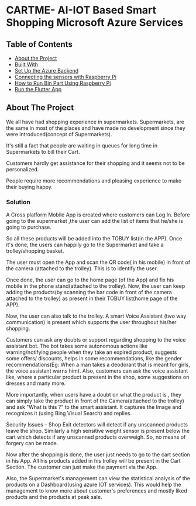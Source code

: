 # CARTME- AI-IOT Based Smart Shopping Microsoft Azure Services


<!-- TABLE OF CONTENTS -->
## Table of Contents
* [About the Project](#about-the-project)
* [Built With](#built-with)
* [Set Up the Azure Backend](#set-up-the-azure-backend)
* [Connecting the sensors with Raspberry Pi](#connecting-the-sensors-with-raspberry-Pi)
* [How to Run Bin Part Using Raspberry Pi](#how-to-run-bin-part-using-raspberry-pi)
* [Run the Flutter App](#run-the-flutter-app)


<!-- ABOUT THE PROJECT -->
## About The Project
We all have had shopping experience in supermarkets. Supermarkets, are the same in most of the places and have made no development since they were introduced(concept of Supermarkets).

It's still a fact that people are waiting in queues for long time in Supermarkets to bill their Cart.   

Customers hardly get assistance for their shopping and it seems not to be personalized.

People require more recommendations and pleasing experience to make their buying happy.

### Solution
A Cross platform Mobile App is created where customers can Log In. Before going to the supermarket ,the user can add the list of items that he/she is going to purchase.

So all these products will be added into the TOBUY list(in the APP). Once it's done, the users can happily go to the Supermarket and take a trolley/shopping basket.

The user must open the App and scan the QR code( in his mobile) in front of the camera (attached to the trolley). This is to identify the user.

Once done, the user can go to the home page (of the App) and fix his mobile in the phone stand(attached to the trolley). Now, the user can keep adding the products(by scanning the bar code in front of the camera attached to the trolley) as present in their TOBUY list(home page of the APP). 

Now, the user can also talk to the trolley. A smart Voice Assistant (two way communication) is present which supports the user throughout his/her shopping. 

Customers can ask any doubts or support regarding shopping to the voice assistant bot.
The bot takes some autonomous actions like warning/notifying people when they take an expired product, suggests some offers/ discounts, helps in some recommendations, like the gender recommendations(Eg: When a man takes a deodorant that is meant for girls, the voice assistant warns him).  Also, customers can ask the voice assistant like, where a particular product is present in the shop, some suggestions on dresses and many more.

More importantly, when users have a doubt on what the product is , they can simply take the product in front of the Camera(attached to the trolley) and ask "What is this ?" to the smart assistant. It captures the Image and recognizes it (using Bing Visual Search) and replies.

Security Issues – Shop Exit detectors will detect if any unscanned products leave the shop. Similarly a high sensitive weight sensor is present below the cart which detects if any unscanned products overweigh. So, no means of forgery can be made.

Now after the shopping is done, the user just needs to go to the cart section in his App. All his products added in his trolley will be present in the Cart Section. The customer can just make the payment via the App.

Also, the Supermarket's management can view the statistical analysis of the products on a Dashboard(using azure IOT services). This would help the management to know more about customer's preferences and mostly liked products and the products at peak sale.
